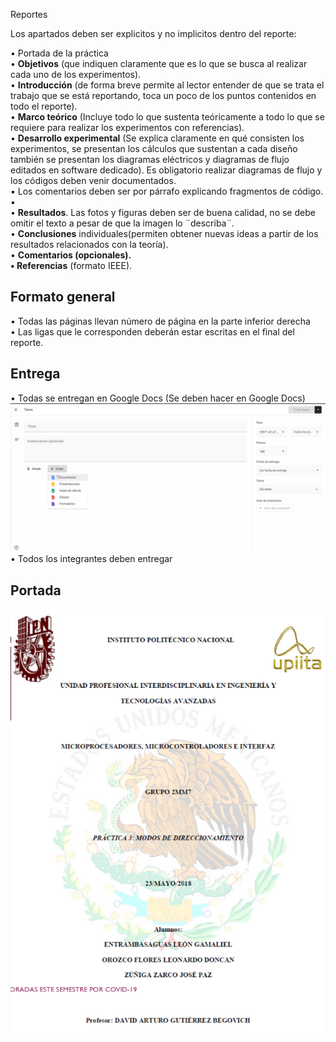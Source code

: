 Reportes

Los apartados deben ser explicitos y no implicitos dentro del reporte:  
  
• Portada de la práctica  
• **Objetivos** (que indiquen claramente que es lo que se busca al realizar cada uno de los experimentos).  
• **Introducción** (de forma breve permite al lector entender de que se trata el trabajo que se está reportando, toca un poco de los puntos contenidos en todo el reporte).  
• **Marco teórico** (Incluye todo lo que sustenta teóricamente a todo lo que se requiere para realizar los experimentos con referencias).  
• **Desarrollo experimental** (Se explica claramente en qué consisten los experimentos, se presentan los cálculos que sustentan a cada diseño también se presentan los diagramas eléctricos y diagramas de flujo editados en software dedicado). Es obligatorio realizar diagramas de flujo y los códigos deben venir documentados.  
▪ Los comentarios deben ser por párrafo explicando fragmentos de código.  
▪  
• **Resultados**. Las fotos y figuras deben ser de buena calidad, no se debe omitir el texto a pesar de que la imagen lo ¨describa¨.  
• **Conclusiones** individuales(permiten obtener nuevas ideas a partir de los resultados relacionados con la teoría).  
• **Comentarios (opcionales).  
• Referencias** (formato IEEE).  
  

## Formato general

  
• Todas las páginas llevan número de página en la parte inferior derecha  
• Las ligas que le corresponden deberán estar escritas en el final del reporte.  
  

## Entrega

  
• Todas se entregan en Google Docs (Se deben hacer en Google Docs)  
![images\2-1.png](../../../img/f5062a86193e41d782c03ee398e5ef19.png)  
• Todos los integrantes deben entregar  
  

## Portada

  
![images\2-2.png](../../../img/903b49e792ea44eb90f2ab6a1bb96a6b.png)